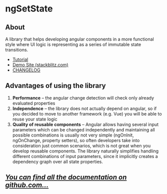 # ngSetState

## About

A library that helps developing angular components in a more functional style where UI logic is representing as a series of immutable state transitions.
* [Tutorial](https://itnext.io/angular-components-state-tracking-with-ng-set-state-e2b988540407?source=friends_link&sk=9a3596275dc73f72882fe2ec519b4528)
* [Demo Site (stackblitz.com)](https://stackblitz.com/edit/set-state-greet)
* [CHANGELOG](https://github.com/0x1000000/ngSetState/blob/master/CHANGELOG.md)

## Advantages of using the library

1. __Performance__ – the angular change detection will check only already evaluated properties 
2. __Independence__ – the library does not actually depend on angular, so if you decided to move to another framework (e.g. Vue) you will be able to reuse your state logic
3. __Quality of reusable components__ – Angular allows having several input parameters which can be changed independently and maintaining all possible combinations is usually not very simple (ngOnInit, ngOnChange, property setters), so often developers take into consideration just common scenarios, which is not great when you develop reusable components. The library naturally simplifies handling different combinations of input parameters, since it implicitly creates a dependency graph over all state properties.

## [_You can find all the documentation on github.com..._](https://github.com/0x1000000/ngSetState/blob/master/README.md)